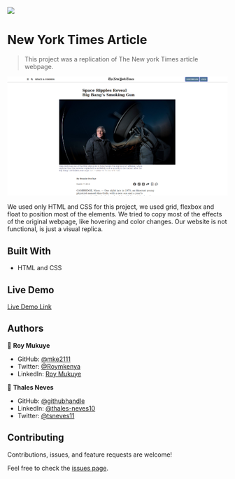 ![](https://img.shields.io/badge/Microverse-blueviolet)

# New York Times Article

> This project was a replication of The New york Times article webpage.

![screenshot](/images/page-screenshot.png)

We used only HTML and CSS for this project, we used grid, flexbox and float to position most of the elements. We tried to copy most of the effects
of the original webpage, like hovering and color changes. Our website is not functional, is just a visual replica.

## Built With

- HTML and CSS

## Live Demo

[Live Demo Link](https://mke2111.github.io/New-york-times/)

## Authors

👤 **Roy Mukuye**

- GitHub: [@mke2111](https://github.com/mke2111)
- Twitter: [@Roymkenya](https://twitter.com/Roymkenya)
- LinkedIn: [Roy Mukuye](https://www.linkedin.com/in/roy-mukuye-42b07b1b4)


👤 **Thales Neves**

- GitHub: [@githubhandle](https://github.com/thneves)
- LinkedIn: [@thales-neves10](https://www.linkedin.com/in/thales-neves10/)
- Twitter: [@tsneves11](https://twitter.com/tsneves11)


## Contributing

Contributions, issues, and feature requests are welcome!

Feel free to check the [issues page](issues/).
